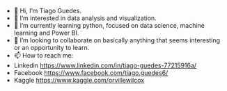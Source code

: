 - 👋 Hi, I’m Tiago Guedes.
- 👀 I’m interested in data analysis and visualization.
- 🌱 I’m currently learning python, focused on data science, machine learning and Power BI.
- 💞️ I’m looking to collaborate on basically anything that seems interesting or an opportunity to learn.
- 📫 How to reach me:
- Linkedin https://www.linkedin.com/in/tiago-guedes-77215916a/
- Facebook https://www.facebook.com/tiago.guedes6/
- Kaggle https://www.kaggle.com/orvillewilcox

<!---
orville-wilcox/orville-wilcox is a ✨ special ✨ repository because its `README.md` (this file) appears on your GitHub profile.
You can click the Preview link to take a look at your changes.
--->
